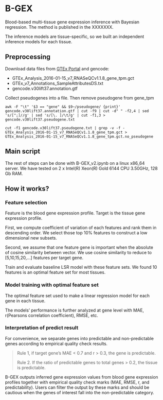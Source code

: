 # B-GEX
Blood-based multi-tissue gene expression inference with Bayesian regression.  The method is published in the XXXXXXX. 

The inference models are tissue-specific, so we built an independent inference models for each tissue. 

## Preprocessing
Download data files from [GTEx Portal](https://gtexportal.org/home) and gencode:
* GTEx_Analysis_2016-01-15_v7_RNASeQCv1.1.8_gene_tpm.gct
* GTEx_v7_Annotations_SampleAttributesDS.txt
* gencode.v30lift37.annotation.gtf

Collect pseudogenes into a file. Then remove pseudogene from gene_tpm
```shell
awk -F "\t" '$3 == "gene" && $9~/pseudogene/ {print}' gencode.v30lift37.annotation.gtf | cut -f9 | cut -d" " -f2,4 | sed 's/[";]//g' | sed 's/[\. ]/\t/g' | cut -f1,3 > gencode.v30lift37.pseudogene.txt

cut -f1 gencode.v30lift37.pseudogene.txt | grep -v -f - GTEx_Analysis_2016-01-15_v7_RNASeQCv1.1.8_gene_tpm.gct > GTEx_Analysis_2016-01-15_v7_RNASeQCv1.1.8_gene_tpm.gct.no_pseudogene
```
## Main script

The rest of steps can be done with B-GEX_v2.ipynb on a linux x86_64 server. We have tested on 2 x Intel(R) Xeon(R) Gold 6144 CPU 3.50GHz, 128 Gb RAM.  

## How it works?

### Feature selection

Feature is the blood  gene expression profile. Target is the tissue gene expression profile.

First, we compute coefficient of variation of each features and rank them in descending order. We select those top 10% features to construct a low dimensional new subsets.  

Second, we assume that one feature gene is important when the absolute of cosine similarity between vector. We use cosine similarity to reduce to [5,10,15,20,...] features per target gene. 

Train and evaluate baseline LSR model with these feature sets. We found 10 features is an optimal feature set for most tissues. 

### Model training with optimal feature set
The optimal feature set used to make a linear regression model for each gene in each tissue.

The models’ performance is further analyzed at gene level with MAE, r(Pearsons correlation coefficient), RMSE, etc.

### Interpretation of predict result

For convenience, we separate genes into predictable and non-predictable genes according to empirical quality check results.          

> Rule 1, if target gene’s MAE < 0.7 and r > 0.3, the gene is predictable. 
>
> Rule 2. If the ratio of predictable genes to total genes > 0.2, the tissue is predictable.   

B-GEX outputs inferred gene expression values from blood gene expression profiles together with empirical quality check marks (MAE, RMSE, r, and predictability). Users can filter the output by these marks and should be cautious when the genes of interest fall into the non-predictable category.




